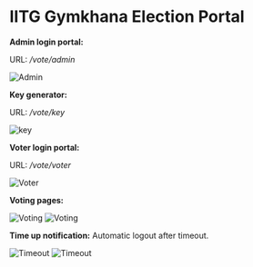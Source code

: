 # IITG Gymkhana Election Portal
**Admin login portal:**

URL: */vote/admin*

![Admin](/../master/Screenshots/1.png?raw=true)

**Key generator:**

URL: */vote/key*

![key](/../master/Screenshots/4.png?raw=true)


**Voter login portal:**

URL: */vote/voter*

![Voter](/../master/Screenshots/3.png?raw=true)

**Voting pages:**

![Voting](/../master/Screenshots/6.png?raw=true)
![Voting](/../master/Screenshots/9.png?raw=true)

**Time up notification:** Automatic logout after timeout.

![Timeout](/../master/Screenshots/15.png?raw=true)
![Timeout](/../master/Screenshots/16.png?raw=true)





